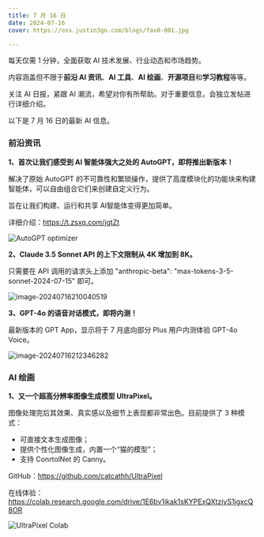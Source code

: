 ```yaml
---
title: 7 月 16 日
date: 2024-07-16
cover: https://oss.justin3go.com/blogs/fav0-001.jpg

---
```


每天仅需 1 分钟，全面获取 AI 技术发展、行业动态和市场趋势。

内容涵盖但不限于**前沿 AI 资讯**、**AI 工具**、**AI 绘画**、**开源项目**和**学习教程**等等。

关注 AI 日报，紧跟 AI 潮流，希望对你有所帮助。对于重要信息，会独立发帖进行详细介绍。

以下是 7 月 16 日的最新 AI 信息。

### 前沿资讯

**1、首次让我们感受到 AI 智能体强大之处的 AutoGPT，即将推出新版本！**

解决了原始 AutoGPT 的不可靠性和繁琐操作，提供了高度模块化的功能块来构建智能体，可以自由组合它们来创建自定义行为。

旨在让我们构建、运行和共享 AI智能体变得更加简单。

详细介绍：https://t.zsxq.com/jgtZt

![AutoGPT optimizer](https://cdn.jsdelivr.net/gh/freelander/oss@master/ai-daily/2024-07-16/AutoGPT%20optimizer.gif)

**2、Claude 3.5 Sonnet API 的上下文限制从 4K 增加到 8K。**

只需要在 API 调用的请求头上添加 "anthropic-beta": "max-tokens-3-5-sonnet-2024-07-15" 即可。

![image-20240716210040519](https://cdn.jsdelivr.net/gh/freelander/oss@master/ai-daily/2024-07-16/image-20240716210040519.png)

**3、GPT-4o 的语音对话模式，即将内测！**

最新版本的 GPT App，显示将于 7 月底向部分 Plus 用户内测体验 GPT-4o Voice。

![image-20240716212346282](https://cdn.jsdelivr.net/gh/freelander/oss@master/ai-daily/2024-07-16/image-20240716212346282.png)

### AI 绘画

**1、又一个超高分辨率图像生成模型 UltraPixel。**

图像处理完后其效果、真实感以及细节上表现都非常出色。目前提供了 3 种模式：

- 可直接文本生成图像；
- 提供个性化图像生成，内置一个“猫的模型”；
- 支持 ConrtolNet 的 Canny。

GitHub：https://github.com/catcathh/UltraPixel

在线体验：https://colab.research.google.com/drive/1E6bv1jkak1sKYPExQXtzjvS1jgxcQ8OR

![UltraPixel Colab](https://cdn.jsdelivr.net/gh/freelander/oss@master/ai-daily/2024-07-16/UltraPixel%20Colab.jpeg)









